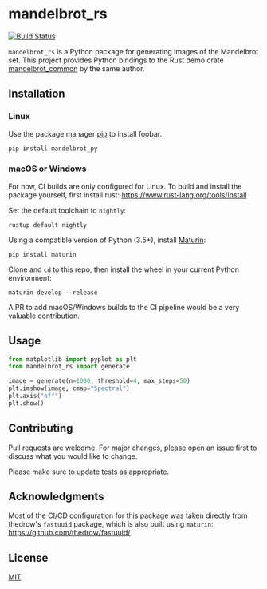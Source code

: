 # mandelbrot_rs

[![Build Status](https://travis-ci.com/ahoetker/mandelbrot-rs.svg?branch=master)](https://travis-ci.com/ahoetker/mandelbrot-rs)

`mandelbrot_rs` is a Python package for generating images of the Mandelbrot set. This project provides
Python bindings to the Rust demo crate [mandelbrot_common](https://github.com/ahoetker/mandelbrot) by the same author.

## Installation

### Linux

Use the package manager [pip](https://pip.pypa.io/en/stable/) to install foobar.

```bash
pip install mandelbrot_py
```

### macOS or Windows

For now, CI builds are only configured for Linux. To build and install the package yourself, first install rust: https://www.rust-lang.org/tools/install 

Set the default toolchain to `nightly`:

```
rustup default nightly
```

Using a compatible version of Python (3.5+), install [Maturin](https://pypi.org/project/maturin/):

```
pip install maturin
```

Clone and `cd` to this repo, then install the wheel in your current Python environment:

```
maturin develop --release
```

A PR to add macOS/Windows builds to the CI pipeline would be a very valuable contribution.

## Usage

```python
from matplotlib import pyplot as plt
from mandelbrot_rs import generate

image = generate(n=1000, threshold=4, max_steps=50)
plt.imshow(image, cmap="Spectral")
plt.axis("off")
plt.show()
```

## Contributing
Pull requests are welcome. For major changes, please open an issue first to discuss what you would like to change.

Please make sure to update tests as appropriate.

## Acknowledgments

Most of the CI/CD configuration for this package was taken directly from thedrow's `fastuuid` package, which is also
built using `maturin`: https://github.com/thedrow/fastuuid/

## License
[MIT](https://choosealicense.com/licenses/mit/)